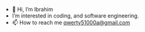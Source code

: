 - 👋 Hi, I’m Ibrahim
- I’m interested in coding, and software engineering.
- 📫 How to reach me  qwerty51000a@gmail.com

<!---
qwerty51000a/qwerty51000a is a ✨ special ✨ repository because its `README.md` (this file) appears on your GitHub profile.
You can click the Preview link to take a look at your changes.
--->
